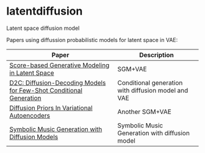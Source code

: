 # latentdiffusion
Latent space diffusion model

Papers using diffussion probabilistic models for latent space in VAE:


| Paper | Description |
| --- | --- |
| [Score-based Generative Modeling in Latent Space](https://arxiv.org/abs/2106.05931) |SGM+VAE|
| [D2C: Diffusion-Decoding Models for Few-Shot Conditional Generation](https://arxiv.org/abs/2106.06819) |Conditional generation with diffusion model and VAE|
| [Diffusion Priors In Variational Autoencoders](https://arxiv.org/abs/2106.15671) |Another SGM+VAE|
| [Symbolic Music Generation with Diffusion Models](https://arxiv.org/abs/2103.16091) |Symbolic Music Generation with diffusion model|

